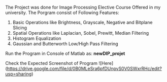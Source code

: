 The Project was done for Image Processing Elective Course Offered in my university. The Porgram consist of Following Features:
1. Basic Operations like Brightness, Grayscale, Negative and Bitplane Slicing
2. Spatial Operations like Laplacian, Sobel, Prewitt, Median Filtering
3. Histogram Equalization
4. Gaussian and Butterworth Low/High Pass Filtering

Run the Program in Console of Matlab as:
**newDIP_projet** 


Check the Expected Screenshot of Program
![Here] (https://drive.google.com/file/d/0B0MLeSra6pfDUnpvS0V0SWxrRHc/edit?usp=sharing)
